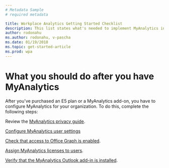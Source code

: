 ```yaml
---
# Metadata Sample
# required metadata

title: Workplace Analytics Getting Started Checklist
description: This list states what's needed to implement MyAnalytics in your organization
author: rodonahu
ms.author: rodonahu, v-pascha
ms.date: 01/19/2018
ms.topic: get-started-article
ms.prod: wpa
---
```


# What you should do after you have MyAnalytics

After you've purchased an E5 plan or a MyAnalytics add-on, you have to configure MyAnalytics for your organization. To do this, complete the following steps:

Review the [MyAnalytics privacy guide](../Overview/Privacy-Guide.md).

[Configure MyAnalytics user settings](../Setup/Configure_MyA_User_Settings.md)

[Check that access to Office Graph is enabled](../Setup/Check_Office_Graph.md).

[Assign MyAnalytics licenses to users](../Setup/Assign_Licenses.md).

[Verify that the MyAnalytics Outlook add-in is installed](../Setup/Verify-Add-in.md).
